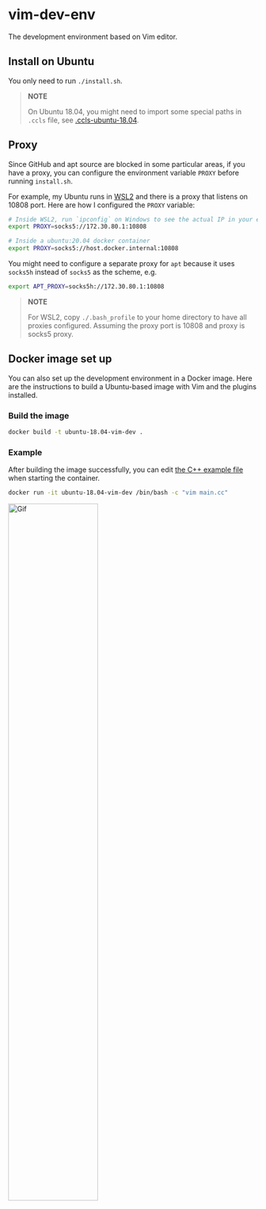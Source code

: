 # vim-dev-env

The development environment based on Vim editor.

## Install on Ubuntu

You only need to run `./install.sh`.

> **NOTE**
>
> On Ubuntu 18.04, you might need to import some special paths in `.ccls` file, see [.ccls-ubuntu-18.04](./.ccls-ubuntu-18.04).

## Proxy

Since GitHub and apt source are blocked in some particular areas, if you have a proxy, you can configure the environment variable `PROXY` before running `install.sh`.

For example, my Ubuntu runs in [WSL2](https://learn.microsoft.com/en-us/windows/wsl/install) and there is a proxy that listens on 10808 port. Here are how I configured the `PROXY` variable:

```bash
# Inside WSL2, run `ipconfig` on Windows to see the actual IP in your env
export PROXY=socks5://172.30.80.1:10808
```

```bash
# Inside a ubuntu:20.04 docker container
export PROXY=socks5://host.docker.internal:10808
```

You might need to configure a separate proxy for `apt` because it uses `socks5h` instead of `socks5` as the scheme, e.g.

```bash
export APT_PROXY=socks5h://172.30.80.1:10808
```

> **NOTE**
>
> For WSL2, copy `./.bash_profile` to your home directory to have all proxies configured. Assuming the proxy port is 10808 and proxy is socks5 proxy.

## Docker image set up

You can also set up the development environment in a Docker image. Here are the instructions to build a Ubuntu-based image with Vim and the plugins installed.  

### Build the image

```bash
docker build -t ubuntu-18.04-vim-dev .
```

### Example

After building the image successfully, you can edit [the C++ example file](./example.cc) when starting the container.

```bash
docker run -it ubuntu-18.04-vim-dev /bin/bash -c "vim main.cc"
```

<img alt="Gif" src="https://s3.bmp.ovh/imgs/2022/04/10/692be8b625fe0eac.gif" width="60%" />
